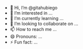 - 👋 Hi, I’m @gitahubiego
- 👀 I’m interested in ...
- 🌱 I’m currently learning ...
- 💞️ I’m looking to collaborate on ...
- 📫 How to reach me ...
- 😄 Pronouns: ...
- ⚡ Fun fact: ...

<!---
gitahubiego/gitahubiego is a ✨ special ✨ repository because its `README.md` (this file) appears on your GitHub profile.
You can click the Preview link to take a look at your changes.
--->
